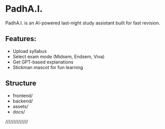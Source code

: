 # PadhA.I.

PadhA.I. is an AI-powered last-night study assistant built for fast revision.

## Features:
- Upload syllabus
- Select exam mode (Midsem, Endsem, Viva)
- Get GPT-based explanations
- Stickman mascot for fun learning

## Structure
- frontend/
- backend/
- assets/
- docs/

//////////////